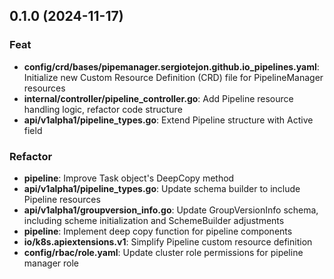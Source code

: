 ## 0.1.0 (2024-11-17)

### Feat

- **config/crd/bases/pipemanager.sergiotejon.github.io_pipelines.yaml**: Initialize new Custom Resource Definition (CRD) file for PipelineManager resources
- **internal/controller/pipeline_controller.go**: Add Pipeline resource handling logic, refactor code structure
- **api/v1alpha1/pipeline_types.go**: Extend Pipeline structure with Active field

### Refactor

- **pipeline**: Improve Task object's DeepCopy method
- **api/v1alpha1/pipeline_types.go**: Update schema builder to include Pipeline resources
- **api/v1alpha1/groupversion_info.go**: Update GroupVersionInfo schema, including scheme initialization and SchemeBuilder adjustments
- **pipeline**: Implement deep copy function for pipeline components
- **io/k8s.apiextensions.v1**: Simplify Pipeline custom resource definition
- **config/rbac/role.yaml**: Update cluster role permissions for pipeline manager role
